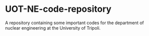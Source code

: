 # UOT-NE-code-repository
A repository containing some important codes for the department of nuclear engineering at the University of Tripoli.
